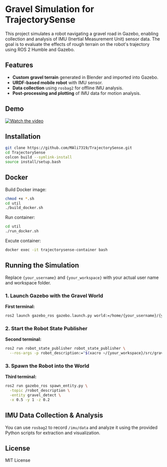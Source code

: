 # Gravel Simulation for TrajectorySense

This project simulates a robot navigating a gravel road in Gazebo, enabling collection and analysis of IMU (Inertial Measurement Unit) sensor data. The goal is to evaluate the effects of rough terrain on the robot's trajectory using ROS 2 Humble and Gazebo.

## Features

- **Custom gravel terrain** generated in Blender and imported into Gazebo.
- **URDF-based mobile robot** with IMU sensor.
- **Data collection** using `rosbag2` for offline IMU analysis.
- **Post-processing and plotting** of IMU data for motion analysis.

## Demo

[![Watch the video](https://img.youtube.com/vi/XXs3yhgwSZE/0.jpg)](https://www.youtube.com/watch?v=XXs3yhgwSZE)

## Installation

```bash
git clone https://github.com/MAli7319/TrajectorySense.git
cd TrajectorySense
colcon build --symlink-install
source install/setup.bash
```

## Docker
Build Docker image:
```bash
chmod +x *.sh
cd util
./build_docker.sh
```

Run container:
```bash
cd util
./run_docker.sh
```
Excute container:
```bash
docker exec -it trajectorysense-container bash
```

## Running the Simulation

Replace `{your_username}` and `{your_workspace}` with your actual user name and workspace folder.

### 1. Launch Gazebo with the Gravel World

**First terminal:**

```bash
ros2 launch gazebo_ros gazebo.launch.py world:=/home/{your_username}/{your_workspace}/src/gravel_detect/world/gravel.world
```

### 2. Start the Robot State Publisher

**Second terminal:**

```bash
ros2 run robot_state_publisher robot_state_publisher \
  --ros-args -p robot_description:="$(xacro ~/{your_workspace}/src/gravel_detect/description/robot.urdf.xacro)"
```

### 3. Spawn the Robot into the World

**Third terminal:**

```bash
ros2 run gazebo_ros spawn_entity.py \
  -topic /robot_description \
  -entity gravel_detect \
  -x 0.5 -y 1 -z 0.2
```

## IMU Data Collection & Analysis

You can use `rosbag2` to record `/imu/data` and analyze it using the provided Python scripts for extraction and visualization.

## License

MIT License
